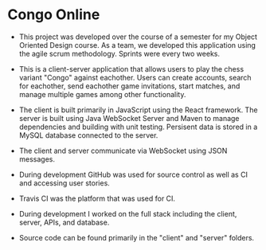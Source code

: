 # Congo Online

- This project was developed over the course of a semester for my Object Oriented Design course. As a team, 
we developed this application using the agile scrum methodology. Sprints were every two weeks.

- This is a client-server application that allows users to play the chess variant "Congo" against eachother.
Users can create accounts, search for eachother, send eachother game invitations, start matches, and manage multiple games among other functionality.

- The client is built primarily in JavaScript using the React framework.
The server is built using Java WebSocket Server and Maven to manage dependencies and building with unit testing.
Persisent data is stored in a MySQL database connected to the server.

- The client and server communicate via WebSocket using JSON messages.

- During development GitHub was used for source control as well as CI and accessing user stories.

- Travis CI was the platform that was used for CI.

- During development I worked on the full stack including the client, server, APIs, and database.

- Source code can be found primarily in the "client" and "server" folders.